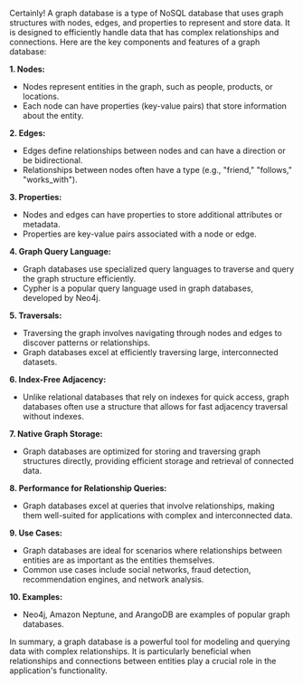 Certainly! A graph database is a type of NoSQL database that uses graph structures with nodes, edges, and properties to represent and store data. It is designed to efficiently handle data that has complex relationships and connections. Here are the key components and features of a graph database:

**1. Nodes:**
   - Nodes represent entities in the graph, such as people, products, or locations.
   - Each node can have properties (key-value pairs) that store information about the entity.

**2. Edges:**
   - Edges define relationships between nodes and can have a direction or be bidirectional.
   - Relationships between nodes often have a type (e.g., "friend," "follows," "works_with").

**3. Properties:**
   - Nodes and edges can have properties to store additional attributes or metadata.
   - Properties are key-value pairs associated with a node or edge.

**4. Graph Query Language:**
   - Graph databases use specialized query languages to traverse and query the graph structure efficiently.
   - Cypher is a popular query language used in graph databases, developed by Neo4j.

**5. Traversals:**
   - Traversing the graph involves navigating through nodes and edges to discover patterns or relationships.
   - Graph databases excel at efficiently traversing large, interconnected datasets.

**6. Index-Free Adjacency:**
   - Unlike relational databases that rely on indexes for quick access, graph databases often use a structure that allows for fast adjacency traversal without indexes.

**7. Native Graph Storage:**
   - Graph databases are optimized for storing and traversing graph structures directly, providing efficient storage and retrieval of connected data.

**8. Performance for Relationship Queries:**
   - Graph databases excel at queries that involve relationships, making them well-suited for applications with complex and interconnected data.

**9. Use Cases:**
   - Graph databases are ideal for scenarios where relationships between entities are as important as the entities themselves.
   - Common use cases include social networks, fraud detection, recommendation engines, and network analysis.

**10. Examples:**
   - Neo4j, Amazon Neptune, and ArangoDB are examples of popular graph databases.

In summary, a graph database is a powerful tool for modeling and querying data with complex relationships. It is particularly beneficial when relationships and connections between entities play a crucial role in the application's functionality.
